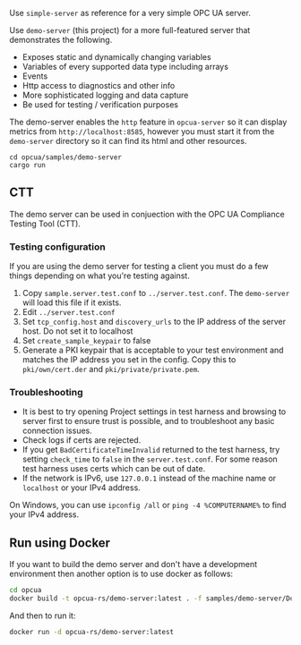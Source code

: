 Use `simple-server` as reference for a very simple OPC UA server.

Use `demo-server` (this project) for a more full-featured server that demonstrates the following.

* Exposes static and dynamically changing variables
* Variables of every supported data type including arrays
* Events
* Http access to diagnostics and other info
* More sophisticated logging and data capture
* Be used for testing / verification purposes

The demo-server enables the `http` feature in `opcua-server` so it can display metrics
from `http://localhost:8585`, however you must start it from the `demo-server` directory so it can find its html
and other resources.

```
cd opcua/samples/demo-server
cargo run
```

## CTT

The demo server can be used in conjuection with the OPC UA Compliance Testing Tool (CTT).

### Testing configuration

If you are using the demo server for testing a client you must do a few things depending on what you're testing
against.

1. Copy `sample.server.test.conf` to `../server.test.conf`. The `demo-server` will load this file
   if it exists.
2. Edit `../server.test.conf`
3. Set `tcp_config.host` and `discovery_urls` to the IP address of the server host. Do not set it to localhost
5. Set `create_sample_keypair` to false
6. Generate a PKI keypair that is acceptable to your test environment and matches the IP address you set in the config.
   Copy
   this to `pki/own/cert.der` and `pki/private/private.pem`.

### Troubleshooting

* It is best to try opening Project settings in test harness and browsing to server first to ensure trust is possible,
  and to troubleshoot any basic connection issues.
* Check logs if certs are rejected.
* If you get `BadCertificateTimeInvalid` returned to the test harness, try setting `check_time`
  to `false` in the `server.test.conf`. For some reason test harness uses certs which can be out of date.
* If the network is IPv6, use `127.0.0.1` instead of the machine name or `localhost` or your IPv4 address.

On Windows, you can use `ipconfig /all` or `ping -4 %COMPUTERNAME%` to find your IPv4 address.

## Run using Docker

If you want to build the demo server and don't have a development environment then another option is to use docker as
follows:

```sh
cd opcua
docker build -t opcua-rs/demo-server:latest . -f samples/demo-server/Dockerfile
```

And then to run it:

```sh
docker run -d opcua-rs/demo-server:latest
```
